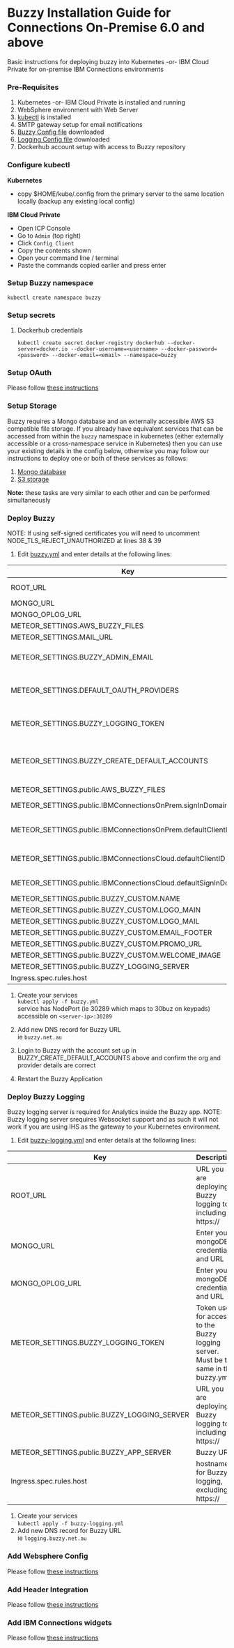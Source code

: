 # Buzzy Installation Guide for Connections On-Premise 6.0 and above
Basic instructions for deploying buzzy into Kubernetes -or- IBM Cloud Private for on-premise IBM Connections environments

### Pre-Requisites
1. Kubernetes -or- IBM Cloud Private is installed and running
1. WebSphere environment with Web Server
1. [kubectl](https://kubernetes.io/docs/tasks/tools/install-kubectl/) is installed
1. SMTP gateway setup for email notifications
1. [Buzzy Config file](/assets/config/buzzy.yml) downloaded
1. [Logging Config file](/assets/config/buzzy-logging.yml) downloaded
1. Dockerhub account setup with access to Buzzy repository


### Configure kubectl

**Kubernetes**

- copy \$HOME/kube/.config from the primary server to the same location locally (backup any existing local config)

**IBM Cloud Private**

- Open ICP Console
- Go to `Admin` (top right)
- Click `Config Client`
- Copy the contents shown
- Open your command line / terminal
- Paste the commands copied earlier and press enter


### Setup Buzzy namespace
    kubectl create namespace buzzy

### Setup secrets
1.  Dockerhub credentials

        kubectl create secret docker-registry dockerhub --docker-server=docker.io --docker-username=<username> --docker-password=<password> --docker-email=<email> --namespace=buzzy

### Setup OAuth

Please follow [these instructions](/buzzy/buzzy-oauth/)

### Setup Storage

Buzzy requires a Mongo database and an externally accessible AWS S3 compatible file storage. If you already have equivalent services that can be accessed from within the `buzzy` namespace in kubernetes (either externally accessible or a cross-namespace service in Kubernetes) then you can use your existing details in the config below, otherwise you may follow our instructions to deploy one or both of these services as follows:

1. [Mongo database](/buzzy/mongo)
1. [S3 storage](/buzzy/minio)

**Note:** these tasks are very similar to each other and can be performed simultaneously

### Deploy Buzzy

NOTE: If using self-signed certificates you will need to uncomment NODE_TLS_REJECT_UNAUTHORIZED at lines 38 & 39

1. Edit [buzzy.yml](/assets/config/buzzy.yml) and enter details at the following lines:	 

| Key | Description |
| --- | ----------- |
| ROOT_URL | URL you are deploying Buzzy to, including https://  |
| MONGO_URL | Enter your mongoDB credentials and URL   |
| MONGO_OPLOG_URL | Enter your mongoDB credentials and URL   |
| METEOR_SETTINGS.AWS_BUZZY_FILES | Your s3 file storage config  |
| METEOR_SETTINGS.MAIL_URL | Enter your SMTP details (same as above) |
| METEOR_SETTINGS.BUZZY_ADMIN_EMAIL | OPTIONAL: Enter Admin user email, used as the primary owner of the default buzzes and resources that appear on the palette |
| METEOR_SETTINGS.DEFAULT_OAUTH_PROVIDERS | Details for the OAuth provider to be set up (e.g. IBM Connections). ClientID and ClientSecret are from the OAuth setup in the previous step |
| METEOR_SETTINGS.BUZZY_LOGGING_TOKEN | Token used for access to the Buzzy logging server. Must be the same in the buzzy-logging.yml |
| METEOR_SETTINGS.BUZZY_CREATE_DEFAULT_ACCOUNTS  | Default accounts created. Set isAdmin for these accounts to be considered the same as BUZZY_ADMIN_EMAIL. Make the email the same as one from the OAuth provider to be able to view and edit the provider settings |
| METEOR_SETTINGS.public.AWS_BUZZY_FILES | public AWS details for files |
| METEOR_SETTINGS.public.IBMConnectionsOnPrem.signInDomains | IBM Connections URLs you are connecting to this Buzzy instance |
| METEOR_SETTINGS.public.IBMConnectionsOnPrem.defaultClientID | The same as the provider `name` in DEFAULT_OAUTH_PROVIDERS.providers.name above |
| METEOR_SETTINGS.public.IBMConnectionsCloud.defaultClientID | The same as the provider `name` in DEFAULT_OAUTH_PROVIDERS.providers.name above |
| METEOR_SETTINGS.public.IBMConnectionsCloud.defaultSignInDomain | IBM Connections URLs you are connecting to this Buzzy instance |
| METEOR_SETTINGS.public.BUZZY_CUSTOM.NAME | Company Name |
| METEOR_SETTINGS.public.BUZZY_CUSTOM.LOGO_MAIN | URL of your main logo |
| METEOR_SETTINGS.public.BUZZY_CUSTOM.LOGO_MAIL | URL of us in Email |
| METEOR_SETTINGS.public.BUZZY_CUSTOM.EMAIL_FOOTER | Email Footer |
| METEOR_SETTINGS.public.BUZZY_CUSTOM.PROMO_URL | Splash image |
| METEOR_SETTINGS.public.BUZZY_CUSTOM.WELCOME_IMAGE | Welcome Image |
| METEOR_SETTINGS.public.BUZZY_LOGGING_SERVER | URL of the Buzzy logging server |
| Ingress.spec.rules.host | host name for the buzzy app |

1. Create your services   
`kubectl apply -f buzzy.yml`   
service has NodePort (ie 30289 which maps to 30buz on keypads)   
accessible on `<server-ip>:30289`
1. Add new DNS record for Buzzy URL   
ie `buzzy.net.au`

1. Login to Buzzy with the account set up in BUZZY_CREATE_DEFAULT_ACCOUNTS above and confirm the org and provider details are correct

1. Restart the Buzzy Application

### Deploy Buzzy Logging
Buzzy logging server is required for Analytics inside the Buzzy app.
NOTE: Buzzy logging server srequires Websocket support and as such it will not work if you are using IHS as the gateway to your Kubernetes environment.

1. Edit [buzzy-logging.yml](/assets/config/buzzy-logging.yml) and enter details at the following lines:	 

| Key | Description |
| --- | ----------- |
| ROOT_URL | URL you are deploying Buzzy logging to, including https://  |
| MONGO_URL | Enter your mongoDB credentials and URL  |
| MONGO_OPLOG_URL | Enter your mongoDB credentials and URL   |
| METEOR_SETTINGS.BUZZY_LOGGING_TOKEN | Token used for access to the Buzzy logging server. Must be the same in the buzzy.yml |
| METEOR_SETTINGS.public.BUZZY_LOGGING_SERVER | URL you are deploying Buzzy logging to, including https:// |
| METEOR_SETTINGS.public.BUZZY_APP_SERVER | Buzzy URL |
| Ingress.spec.rules.host | hostname for Buzzy logging, excluding https://  |

1. Create your services   
`kubectl apply -f buzzy-logging.yml`   
1. Add new DNS record for Buzzy URL   
ie `logging.buzzy.net.au`

### Add Websphere Config
Please follow [these instructions](/buzzy/buzzy-wasconfig/)

### Add Header Integration
Please follow [these instructions](/buzzy/buzzy-header/)

### Add IBM Connections widgets
Please follow [these instructions](/buzzy/buzzy-widgets/)
